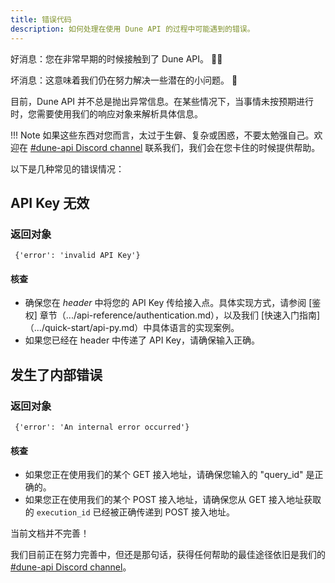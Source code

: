 ```yaml
---
title: 错误代码
description: 如何处理在使用 Dune API 的过程中可能遇到的错误。
---
```


好消息：您在非常早期的时候接触到了 Dune API。 🧙‍♂️

坏消息：这意味着我们仍在努力解决一些潜在的小问题。 👹

目前，Dune API 并不总是抛出异常信息。在某些情况下，当事情未按预期进行时，您需要使用我们的响应对象来解析具体信息。

!!! Note
    如果这些东西对您而言，太过于生僻、复杂或困惑，不要太勉强自己。欢迎在 [#dune-api Discord channel](https://discord.com/channels/757637422384283659/1019910980634939433) 联系我们，我们会在您卡住的时候提供帮助。

以下是几种常见的错误情况：

## API Key 无效

### 返回对象

```
 {'error': 'invalid API Key'}
```

#### 核查
 
  - 确保您在 *header* 中将您的 API Key 传给接入点。具体实现方式，请参阅 [鉴权] 章节（.../api-reference/authentication.md），以及我们 [快速入门指南]（.../quick-start/api-py.md）中具体语言的实现案例。
  - 如果您已经在 header 中传递了 API Key，请确保输入正确。


## 发生了内部错误

### 返回对象

```
 {'error': 'An internal error occurred'}
```

#### 核查

  - 如果您正在使用我们的某个 GET 接入地址，请确保您输入的 "query_id" 是正确的。
  - 如果您正在使用我们的某个 POST 接入地址，请确保您从 GET 接入地址获取的 `execution_id` 已经被正确传递到 POST 接入地址。


当前文档并不完善！

我们目前正在努力完善中，但还是那句话，获得任何帮助的最佳途径依旧是我们的 [#dune-api Discord channel](https://discord.com/channels/757637422384283659/1019910980634939433)。